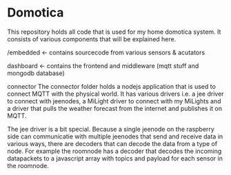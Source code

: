 Domotica
========
This repository holds all code that is used for my home domotica system. It consists of various components that will be explained here.


/embedded                           <- contains sourcecode from various sensors & acutators

dashboard                          <- contains the frontend and middleware (mqtt stuff and
                                            mongodb database)
                                            
connector
The connector folder holds a nodejs application that is used to connect MQTT with the physical world. It has various drivers i.e. a jee driver to connect with jeenodes, a MiLight driver to connect with my MiLights and a driver that pulls the weather forecast from the internet and publishes it on MQTT.

The jee driver is a bit special. Because a single jeenode on the raspberry side can communicatie with multiple jeenodes that send and receive data in various ways, there are decoders that can decode the data from a type of node. For example the roomnode has a decoder that decodes the incoming datapackets to a javascript array with topics and payload for each sensor in the roomnode.
